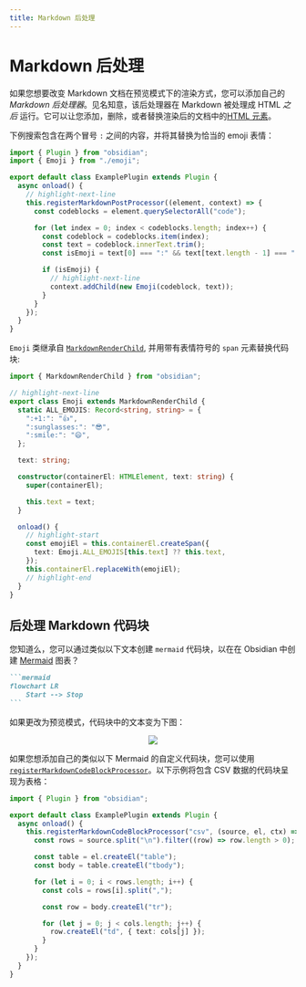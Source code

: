 ```yaml
---
title: Markdown 后处理
---
```

# Markdown 后处理

如果您想要改变 Markdown 文档在预览模式下的渲染方式，您可以添加自己的 _Markdown 后处理器_。见名知意，该后处理器在 Markdown 被处理成 HTML _之后_ 运行。它可以让您添加，删除，或者替换渲染后的文档中的[HTML 元素](../user-interface/html-elements.md)。

下例搜索包含在两个冒号 `:` 之间的内容，并将其替换为恰当的 emoji 表情：

```ts main.ts
import { Plugin } from "obsidian";
import { Emoji } from "./emoji";

export default class ExamplePlugin extends Plugin {
  async onload() {
    // highlight-next-line
    this.registerMarkdownPostProcessor((element, context) => {
      const codeblocks = element.querySelectorAll("code");

      for (let index = 0; index < codeblocks.length; index++) {
        const codeblock = codeblocks.item(index);
        const text = codeblock.innerText.trim();
        const isEmoji = text[0] === ":" && text[text.length - 1] === ":";

        if (isEmoji) {
          // highlight-next-line
          context.addChild(new Emoji(codeblock, text));
        }
      }
    });
  }
}
```

`Emoji` 类继承自 [`MarkdownRenderChild`](../reference/typescript/classes/MarkdownRenderChild.md), 并用带有表情符号的 `span` 元素替换代码块:

```ts emoji.ts
import { MarkdownRenderChild } from "obsidian";

// highlight-next-line
export class Emoji extends MarkdownRenderChild {
  static ALL_EMOJIS: Record<string, string> = {
    ":+1:": "👍",
    ":sunglasses:": "😎",
    ":smile:": "😄",
  };

  text: string;

  constructor(containerEl: HTMLElement, text: string) {
    super(containerEl);

    this.text = text;
  }

  onload() {
    // highlight-start
    const emojiEl = this.containerEl.createSpan({
      text: Emoji.ALL_EMOJIS[this.text] ?? this.text,
    });
    this.containerEl.replaceWith(emojiEl);
    // highlight-end
  }
}
```

## 后处理 Markdown 代码块

您知道么，您可以通过类似以下文本创建 `mermaid` 代码块，以在在 Obsidian 中创建 [Mermaid](https://mermaid-js.github.io/) 图表？

````md
```mermaid
flowchart LR
    Start --> Stop
```
````

如果更改为预览模式，代码块中的文本变为下图：

<div align="center">

<img src="https://user-images.githubusercontent.com/9375823/185280124-ffe398be-b166-4fb5-b482-d9fc8f65fd90.png" />

</div>

如果您想添加自己的类似以下 Mermaid 的自定义代码块，您可以使用 [`registerMarkdownCodeBlockProcessor`](../reference/typescript/classes/Plugin_2.md#registermarkdowncodeblockprocessor)。以下示例将包含 CSV 数据的代码块呈现为表格：

```ts
import { Plugin } from "obsidian";

export default class ExamplePlugin extends Plugin {
  async onload() {
    this.registerMarkdownCodeBlockProcessor("csv", (source, el, ctx) => {
      const rows = source.split("\n").filter((row) => row.length > 0);

      const table = el.createEl("table");
      const body = table.createEl("tbody");

      for (let i = 0; i < rows.length; i++) {
        const cols = rows[i].split(",");

        const row = body.createEl("tr");

        for (let j = 0; j < cols.length; j++) {
          row.createEl("td", { text: cols[j] });
        }
      }
    });
  }
}
```
